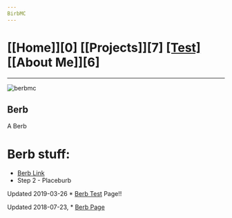 ```yaml
---
BirbMC
---
```

# [[Home]][0] [[Projects]][7] [[Test]][1] [[About Me]][6]
---
![berbmc](https://styles.redditmedia.com/t5_2px70n/styles/communityIcon_ny9j3dtk1f351.png)

Berb
---
A Berb
# Berb stuff:
* [Berb Link][2]
* Step 2 - Placeburb

Updated 2019-03-26  * [Berb Test][1] Page!!

Updated 2018-07-23, * [Berb Page][2]


[1]: /test/
[2]: /bird/
